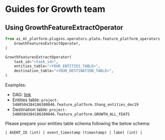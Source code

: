 # Guides for Growth team

## Using GrowthFeatureExtractOperator

```python
from ai_ml_platform.plugins.operators.plato.feature_platform_operators import (
    GrowthFeaturesExtractOperator,
)

GrowthFeaturesExtractOperator(
    task_id="<task_id>",
    entities_table="<YOUR_ENTITIES_TABLE>",
    destination_table="<YOUR_DESTINATION_TABLE>",
)
```

Examples:

* DAG: [link](https://airflow-vnc.mservice.io/dags/ai\_ml\_platform\_example\_combine\_feature/grid)
* Entities table: `project-5400504384186300846.feature_platform.thang_entities_dec19`
* Destination table: `project-5400504384186300846.feature_platform.GROWTH_ALL_FEATS`

Please prepare your entities table schema following the below schema:

`| AGENT_ID (int) | event_timestamp (timestamp) | label (int) |`
